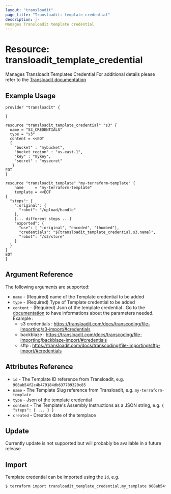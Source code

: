 ```yaml
---
layout: "transloadit"
page_title: "Transloadit: template credential"
description: |-
Manages Transloadit template credential
---
```


# Resource: transloadit_template_credential

Manages Transloadit Templates Credential
For additional details please refer to the [Transloadit documentation](https://transloadit.com/docs/topics/template-credentials/)

## Example Usage

```hcl
provider "transloadit" {

}

resource "transloadit_template_credential" "s3" {
  name = "S3_CREDENTIALS"
  type = "s3"
  content = <<EOT
  {
	"bucket" : "mybucket",
	"bucket_region" : "us-east-1",
    "key" : "mykey",
	"secret" : "mysecret"
   }
EOT
}

resource "transloadit_template" "my-terraform-template" {
	name     = "my-terraform-template"
	template = <<EOT
{
  "steps": {
    ":original": {
      "robot": "/upload/handle"
    },
    [... different steps ...]
    "exported": {
      "use": [ ":original", "encoded", "thumbed"], 
      "credentials": "${transloadit_template_credential.s3.name}",
      "robot": "/s3/store"
    }
  }
}
EOT
}
```

## Argument Reference

The following arguments are supported:

- `name` - (Required) name of the Template credential to be added
- `type` - (Required) Type of Template credential to be added
- `content` - (Required) Json of the template credential . Go to the [documentation](https://transloadit.com/docs/transcoding/) to have informations about the parameters needed.
  Example : 
  - s3 credentials : https://transloadit.com/docs/transcoding/file-importing/s3-import/#credentials
  - backblaze : https://transloadit.com/docs/transcoding/file-importing/backblaze-import/#credentials
  - sftp : https://transloadit.com/docs/transcoding/file-importing/sftp-import/#credentials

## Attributes Reference

- `id` - The Template ID reference from Transloadit, e.g. `908ab54f2c4b479184db637709320c85`
- `name` - The Template Slug reference from Transloadit, e.g. `my-terraform-template`
- `type` -  Json of the template credential
- `content` - The Template's Assembly Instructions as a JSON string, e.g. `{ "steps": { ... } }`
- `created` - Creation date of the templace 

## Update 

Currently update is not supported but will probably be available in a future release

## Import

Template credential can be imported using the `id`, e.g.

```bash
$ terraform import transloadit_template_credential.my_template 908ab54f2c4b479184db637709320c85
```

